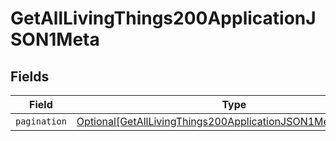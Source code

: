 # GetAllLivingThings200ApplicationJSON1Meta


## Fields

| Field                                                                                                                                           | Type                                                                                                                                            | Required                                                                                                                                        | Description                                                                                                                                     |
| ----------------------------------------------------------------------------------------------------------------------------------------------- | ----------------------------------------------------------------------------------------------------------------------------------------------- | ----------------------------------------------------------------------------------------------------------------------------------------------- | ----------------------------------------------------------------------------------------------------------------------------------------------- |
| `pagination`                                                                                                                                    | [Optional[GetAllLivingThings200ApplicationJSON1MetaPagination]](../../models/operations/getalllivingthings200applicationjson1metapagination.md) | :heavy_minus_sign:                                                                                                                              | N/A                                                                                                                                             |